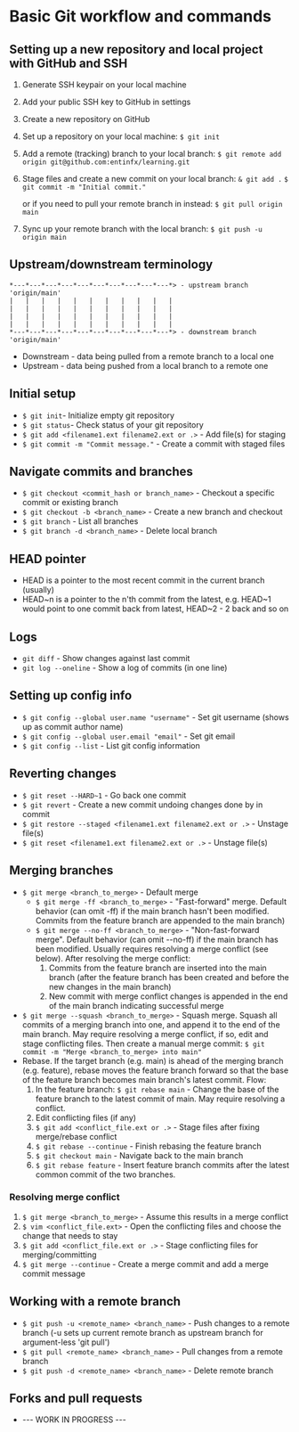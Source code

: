 # Basic Git workflow and commands

## Setting up a new repository and local project with GitHub and SSH
1. Generate SSH keypair on your local machine
2. Add your public SSH key to GitHub in settings
3. Create a new repository on GitHub
4. Set up a repository on your local machine:
   `$ git init`
5. Add a remote (tracking) branch to your local branch:
   `$ git remote add origin git@github.com:entinfx/learning.git`
6. Stage files and create a new commit on your local branch:
   `& git add .`
   `$ git commit -m "Initial commit."`

   or if you need to pull your remote branch in instead:
   `$ git pull origin main`
7. Sync up your remote branch with the local branch:
   `$ git push -u origin main`

## Upstream/downstream terminology
    *---*---*---*---*---*---*---*---*---*---*> - upstream branch 'origin/main'
    |   |   |   |   |   |   |   |   |   |   |
    |   |   |   |   |   |   |   |   |   |   |
    |   |   |   |   |   |   |   |   |   |   |
    |   |   |   |   |   |   |   |   |   |   |
    *---*---*---*---*---*---*---*---*---*---*> - downstream branch 'origin/main'

* Downstream - data being pulled from a remote branch to a local one
* Upstream - data being pushed from a local branch to a remote one

## Initial setup
* `$ git init`- Initialize empty git repository
* `$ git status`- Check status of your git repository
* `$ git add <filename1.ext filename2.ext or .>` - Add file(s) for staging
* `$ git commit -m "Commit message."` - Create a commit with staged files

## Navigate commits and branches
* `$ git checkout <commit_hash or branch_name>` - Checkout a specific commit or
  existing branch
* `$ git checkout -b <branch_name>` - Create a new branch and checkout
* `$ git branch` - List all branches
* `$ git branch -d <branch_name>` - Delete local branch

## HEAD pointer
* HEAD is a pointer to the most recent commit in the current branch (usually)
* HEAD~n is a pointer to the n'th commit from the latest, e.g. HEAD~1 would
  point to one commit back from latest, HEAD~2 - 2 back and so on

## Logs
* `git diff` - Show changes against last commit
* `git log --oneline` - Show a log of commits (in one line)

## Setting up config info
* `$ git config --global user.name "username"` - Set git username (shows up as
  commit author name)
* `$ git config --global user.email "email"` - Set git email
* `$ git config --list` - List git config information

## Reverting changes
* `$ git reset --HARD~1` - Go back one commit
* `$ git revert` - Create a new commit undoing changes done by in commit
* `$ git restore --staged <filename1.ext filename2.ext or .>` - Unstage file(s)
* `$ git reset <filename1.ext filename2.ext or .>` - Unstage file(s)

## Merging branches
* `$ git merge <branch_to_merge>` - Default merge
  * `$ git merge -ff <branch_to_merge>` - "Fast-forward" merge. Default behavior
  (can omit -ff) if the main branch hasn't been modified. Commits from the
  feature branch are appended to the main branch)
  * `$ git merge --no-ff <branch_to_merge>` - "Non-fast-forward merge". Default
  behavior (can omit --no-ff) if the main branch has been modified. Usually
  requires resolving a merge conflict (see below). After resolving the merge
  conflict:
    1. Commits from the feature branch are inserted into the main branch (after
       the feature branch has been created and before the new changes in the main
       branch)
    2. New commit with merge conflict changes is appended in the end of the main
       branch indicating successful merge
* `$ git merge --squash <branch_to_merge>` - Squash merge. Squash all commits of
  a merging branch into one, and append it to the end of the main branch. May
  require resolving a merge conflict, if so, edit and stage conflicting files.
  Then create a manual merge commit:
  `$ git commit -m "Merge <branch_to_merge> into main"`
* Rebase. If the target branch (e.g. main) is ahead of the merging branch (e.g.
  feature), rebase moves the feature branch forward so that the base of the
  feature branch becomes main branch's latest commit. Flow:
  1. In the feature branch: `$ git rebase main` - Change the base of the feature
     branch to the latest commit of main. May require resolving a conflict.
  2. Edit conflicting files (if any)
  3. `$ git add <conflict_file.ext or .>` - Stage files after fixing
     merge/rebase conflict
  4. `$ git rebase --continue` - Finish rebasing the feature branch
  5. `$ git checkout main` - Navigate back to the main branch
  5. `$ git rebase feature` - Insert feature branch commits after the
     latest common commit of the two branches.

### Resolving merge conflict
1. `$ git merge <branch_to_merge>` - Assume this results in a merge conflict
2. `$ vim <conflict_file.ext>` - Open the conflicting files and choose the
   change that needs to stay
3. `$ git add <conflict_file.ext or .>` - Stage conflicting files for
   merging/committing
4. `$ git merge --continue` - Create a merge commit and add a merge commit
   message

## Working with a remote branch
* `$ git push -u <remote_name> <branch_name>` - Push changes to a remote branch
  (-u sets up current remote branch as upstream branch for argument-less
  'git pull')
* `$ git pull <remote_name> <branch_name>` - Pull changes from a remote branch
* `$ git push -d <remote_name> <branch_name>` - Delete remote branch

## Forks and pull requests
* --- WORK IN PROGRESS ---